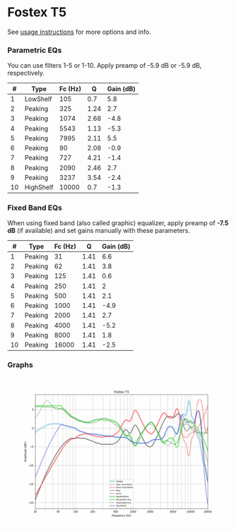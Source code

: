 # Fostex T5
See [usage instructions](https://github.com/jaakkopasanen/AutoEq#usage) for more options and info.

### Parametric EQs
You can use filters 1-5 or 1-10. Apply preamp of -5.9 dB or -5.9 dB, respectively.

|   # | Type      |   Fc (Hz) |    Q |   Gain (dB) |
|-----|-----------|-----------|------|-------------|
|   1 | LowShelf  |       105 | 0.7  |         5.8 |
|   2 | Peaking   |       325 | 1.24 |         2.7 |
|   3 | Peaking   |      1074 | 2.68 |        -4.8 |
|   4 | Peaking   |      5543 | 1.13 |        -5.3 |
|   5 | Peaking   |      7995 | 2.11 |         5.5 |
|   6 | Peaking   |        90 | 2.08 |        -0.9 |
|   7 | Peaking   |       727 | 4.21 |        -1.4 |
|   8 | Peaking   |      2090 | 2.46 |         2.7 |
|   9 | Peaking   |      3237 | 3.54 |        -2.4 |
|  10 | HighShelf |     10000 | 0.7  |        -1.3 |

### Fixed Band EQs
When using fixed band (also called graphic) equalizer, apply preamp of **-7.5 dB** (if available) and set gains manually with these parameters.

|   # | Type    |   Fc (Hz) |    Q |   Gain (dB) |
|-----|---------|-----------|------|-------------|
|   1 | Peaking |        31 | 1.41 |         6.6 |
|   2 | Peaking |        62 | 1.41 |         3.8 |
|   3 | Peaking |       125 | 1.41 |         0.6 |
|   4 | Peaking |       250 | 1.41 |         2   |
|   5 | Peaking |       500 | 1.41 |         2.1 |
|   6 | Peaking |      1000 | 1.41 |        -4.9 |
|   7 | Peaking |      2000 | 1.41 |         2.7 |
|   8 | Peaking |      4000 | 1.41 |        -5.2 |
|   9 | Peaking |      8000 | 1.41 |         1.8 |
|  10 | Peaking |     16000 | 1.41 |        -2.5 |

### Graphs
![](./Fostex%20T5.png)
